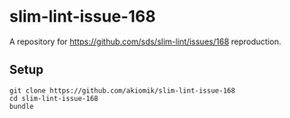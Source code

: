 slim-lint-issue-168
===================

A repository for https://github.com/sds/slim-lint/issues/168 reproduction.

## Setup

```shell
git clone https://github.com/akiomik/slim-lint-issue-168
cd slim-lint-issue-168
bundle
```
